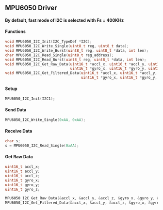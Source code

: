 ## MPU6050 Driver

#### By default, fast mode of I2C is selected with Fs = 400KHz
#### Functions

```C
void MPU6050_I2C_Init(I2C_TypeDef *I2C);
void MPU6050_I2C_Write_Single(uint8_t reg, uint8_t data);
void MPU6050_I2C_Write_Burst(uint8_t reg, uint8_t *data, int len);
char MPU6050_I2C_Read_Single(uint8_t reg_address);
void MPU6050_I2C_Read_Burst(uint8_t reg, uint8_t *data, int len);
void MPU6050_I2C_Get_Raw_Data(uint16_t *accl_x, uint16_t *accl_y, uint16_t *accl_z,
                              uint16_t *gyro_x, uint16_t *gyro_y, uint16_t *gyro_z);
void MPU6050_I2C_Get_Filtered_Data(uint16_t *accl_x, uint16_t *accl_y, uint16_t *accl_z,
                                   uint16_t *gyro_x, uint16_t *gyro_y, uint16_t *gyro_z);
```

#### Setup
```C
MPU6050_I2C_Init(I2C1);
```

#### Send Data
```C
MPU6050_I2C_Write_Single(0xAA, 0xAA);
```

#### Receive Data
```C
char s;
s = MPU6050_I2C_Read_Single(0xAA);
```

#### Get Raw Data
```C
uint16_t accl_x;
uint16_t accl_y;
uint16_t accl_z;
uint16_t gyro_x;
uint16_t gyro_y;
uint16_t gyro_z;

MPU6050_I2C_Get_Raw_Data(&accl_x, &accl_y, &accl_z, &gyro_x, &gyro_y, &gyro_z);
MPU6050_I2C_Get_Filtered_Data(&accl_x, &accl_y, &accl_z, &gyro_x, &gyro_y, &gyro_z);
```
